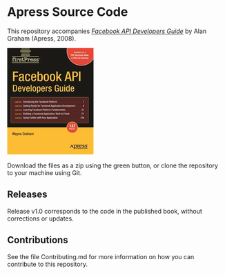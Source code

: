 # Apress Source Code

This repository accompanies [*Facebook API Developers Guide*](http://www.apress.com/9781430209690) by Alan Graham (Apress, 2008).

![Cover image](9781430209690.jpg)

Download the files as a zip using the green button, or clone the repository to your machine using Git.

## Releases

Release v1.0 corresponds to the code in the published book, without corrections or updates.

## Contributions

See the file Contributing.md for more information on how you can contribute to this repository.
